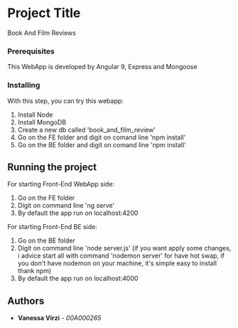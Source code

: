 # Project Title

Book And Film Reviews


### Prerequisites

This WebApp is developed by Angular 9, Express and Mongoose

### Installing

With this step, you can try this webapp:

1) Install Node
2) Install MongoDB
3) Create a new db called 'book_and_film_review'
4) Go on the FE folder and digit on comand line 'npm install'
5) Go on the BE folder and digit on comand line 'npm install'

## Running the project

For starting Front-End WebApp side:
1) Go on the FE folder
2) Digit on command line 'ng serve'
3) By default the app run on localhost:4200

For starting Front-End BE side:
1) Go on the BE folder
2) Digit on command line 'node server.js' (if you want apply some changes, i advice start all with command 'nodemon server' for have hot swap, if you don't have nodemon on your machine, it's simple easy to install thank npm)
3) By default the app run on localhost:4000

## Authors

* **Vanessa Virzì** - *00A000265*